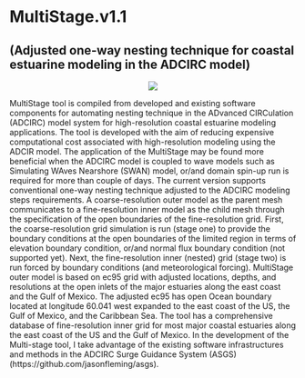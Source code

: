 # MultiStage.v1.1
## (Adjusted one-way nesting technique for coastal estuarine modeling in the ADCIRC model)
<p align="center">
  <img src="/Multi-stage/graphic.jpg">
</p>
MultiStage tool is compiled from developed and existing software components for automating nesting technique in the ADvanced CIRCulation (ADCIRC) model system for high-resolution coastal estuarine modeling applications. The tool is developed with the aim of reducing expensive computational cost associated with high-resolution modeling using the ADCIR model. The application of the MultiStage may be found more beneficial when the ADCIRC model is coupled to wave models such as Simulating WAves Nearshore (SWAN) model, or/and domain spin-up run is required for more than couple of days.
The current version supports conventional one-way nesting technique adjusted to the ADCIRC modeling steps requirements. A coarse-resolution outer model as the parent mesh communicates to a fine-resolution inner model as the child mesh through the specification of the open boundaries of the fine-resolution grid. 
First, the coarse-resolution grid simulation is run (stage one) to provide the boundary conditions at the open boundaries of the limited region in terms of elevation boundary condition, or/and normal flux boundary condition (not supported yet). Next, the fine-resolution inner (nested) grid (stage two) is run forced by boundary conditions (and meteorological forcing).
MultiStage outer model is based on ec95 grid with adjusted locations, depths, and resolutions at the open inlets of the major estuaries along the east coast and the Gulf of Mexico. The adjusted ec95 has open Ocean boundary located at longitude 60.041 west expanded to the east coast of the US, the Gulf of Mexico, and the Caribbean Sea. The tool has a comprehensive database of fine-resolution inner grid for most major coastal estuaries along the east coast of the US and the Gulf of Mexico.
In the development of the Multi-stage tool, I take advantage of the existing software infrastructures and methods in the ADCIRC Surge Guidance System (ASGS) (https://github.com/jasonfleming/asgs).

